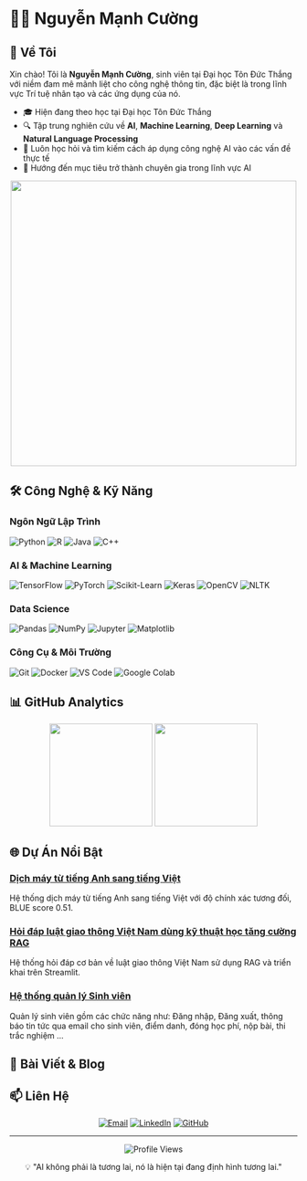 # 👨‍💻 Nguyễn Mạnh Cường

## 🌟 Về Tôi

Xin chào! Tôi là **Nguyễn Mạnh Cường**, sinh viên tại Đại học Tôn Đức Thắng với niềm đam mê mãnh liệt cho công nghệ thông tin, đặc biệt là trong lĩnh vực Trí tuệ nhân tạo và các ứng dụng của nó.

- 🎓 Hiện đang theo học tại Đại học Tôn Đức Thắng
- 🔍 Tập trung nghiên cứu về **AI**, **Machine Learning**, **Deep Learning** và **Natural Language Processing**
- 🌱 Luôn học hỏi và tìm kiếm cách áp dụng công nghệ AI vào các vấn đề thực tế
- 🚀 Hướng đến mục tiêu trở thành chuyên gia trong lĩnh vực AI

<div align="center">
  <img src="https://media.giphy.com/media/v1.Y2lkPTc5MGI3NjExcDJheXY4M3AzZXI5NTVyeGZoZ2lhdzdkdjZtMW5ubWgzNmwwZGF3eCZlcD12MV9pbnRlcm5hbF9naWZfYnlfaWQmY3Q9Zw/f3iwJFOVOwuy7K6FFw/giphy.gif" width="500" />
</div>

## 🛠️ Công Nghệ & Kỹ Năng

### Ngôn Ngữ Lập Trình
![Python](https://img.shields.io/badge/Python-3776AB?style=for-the-badge&logo=python&logoColor=white)
![R](https://img.shields.io/badge/R-276DC3?style=for-the-badge&logo=r&logoColor=white)
![Java](https://img.shields.io/badge/Java-ED8B00?style=for-the-badge&logo=java&logoColor=white)
![C++](https://img.shields.io/badge/C++-00599C?style=for-the-badge&logo=c%2B%2B&logoColor=white)

### AI & Machine Learning
![TensorFlow](https://img.shields.io/badge/TensorFlow-FF6F00?style=for-the-badge&logo=tensorflow&logoColor=white)
![PyTorch](https://img.shields.io/badge/PyTorch-EE4C2C?style=for-the-badge&logo=pytorch&logoColor=white)
![Scikit-Learn](https://img.shields.io/badge/Scikit_Learn-F7931E?style=for-the-badge&logo=scikit-learn&logoColor=white)
![Keras](https://img.shields.io/badge/Keras-D00000?style=for-the-badge&logo=keras&logoColor=white)
![OpenCV](https://img.shields.io/badge/OpenCV-5C3EE8?style=for-the-badge&logo=opencv&logoColor=white)
![NLTK](https://img.shields.io/badge/NLTK-3DDC84?style=for-the-badge&logo=nltk&logoColor=white)

### Data Science
![Pandas](https://img.shields.io/badge/Pandas-150458?style=for-the-badge&logo=pandas&logoColor=white)
![NumPy](https://img.shields.io/badge/NumPy-013243?style=for-the-badge&logo=numpy&logoColor=white)
![Jupyter](https://img.shields.io/badge/Jupyter-F37626?style=for-the-badge&logo=jupyter&logoColor=white)
![Matplotlib](https://img.shields.io/badge/Matplotlib-11557c?style=for-the-badge&logo=matplotlib&logoColor=white)

### Công Cụ & Môi Trường
![Git](https://img.shields.io/badge/Git-F05032?style=for-the-badge&logo=git&logoColor=white)
![Docker](https://img.shields.io/badge/Docker-2496ED?style=for-the-badge&logo=docker&logoColor=white)
![VS Code](https://img.shields.io/badge/VS_Code-007ACC?style=for-the-badge&logo=visual-studio-code&logoColor=white)
![Google Colab](https://img.shields.io/badge/Google_Colab-F9AB00?style=for-the-badge&logo=google-colab&logoColor=white)

## 📊 GitHub Analytics

<div align="center">
  <img height="180em" src="https://github-readme-stats.vercel.app/api?username=nguyenmanhcuong-ai&show_icons=true&theme=tokyonight" />
  <img height="180em" src="https://github-readme-stats.vercel.app/api/top-langs/?username=nguyenmanhcuong-ai&layout=compact&theme=tokyonight" />
</div>

## 🌐 Dự Án Nổi Bật

### [Dịch máy từ tiếng Anh sang tiếng Việt](https://github.com/nguyenmanhcuong-ai/sentiment-analysis-bert)
Hệ thống dịch máy từ tiếng Anh sang tiếng Việt với độ chính xác tương đối, BLUE score 0.51.

### [Hỏi đáp luật giao thông Việt Nam dùng kỹ thuật học tăng cường RAG](https://github.com/nguyenmanhcuong-ai/real-time-object-detection)
Hệ thống hỏi đáp cơ bản về luật giao thông Việt Nam sử dụng RAG và triển khai trên Streamlit.

### [Hệ thống quản lý Sinh viên](https://github.com/nguyenmanhcuong-ai/vietnamese-nlp)
Quản lý sinh viên gồm các chức năng như: Đăng nhập, Đăng xuất, thông báo tin tức qua email cho sinh viên, điểm danh, đóng học phí, nộp bài, thi trắc nghiệm ...

## 📝 Bài Viết & Blog


## 📫 Liên Hệ

<div align="center">
  
[![Email](https://img.shields.io/badge/Email-nguyenmanhcuong.itech@gmail.com-D14836?style=for-the-badge&logo=gmail&logoColor=white)](mailto:nguyenmanhcuong.itech@gmail.com)
[![LinkedIn](https://img.shields.io/badge/LinkedIn-nguyenmanhcuong--ai-0077B5?style=for-the-badge&logo=linkedin&logoColor=white)](https://www.linkedin.com/in/nguyenmanhcuong-ai)
[![GitHub](https://img.shields.io/badge/GitHub-nguyenmanhcuong--ai-181717?style=for-the-badge&logo=github&logoColor=white)](https://github.com/nguyenmanhcuong-ai)
  
</div>

---

<div align="center">
  <img src="https://komarev.com/ghpvc/?username=nguyenmanhcuong-ai&color=blueviolet&style=flat-square" alt="Profile Views" />
  <p>💡 "AI không phải là tương lai, nó là hiện tại đang định hình tương lai."</p>
</div>
